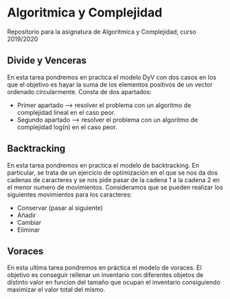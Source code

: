 # Algoritmica y Complejidad
Repositorio para la asignatura de Algoritmica y Complejidad, curso 2019/2020 

## Divide y Venceras
En esta tarea pondremos en practica el modelo DyV con dos casos en los que el objetivo es hayar la suma de los elementos 
positivos de un vector ordenado circularmente. Consta de dos apartados:

- Primer apartado --> resolver el problema con un algoritmo de complejidad lineal en el caso peor.
- Segundo apartado --> resolver el problema con un algoritmo de complejidad log(n) en el caso peor.

## Backtracking
En esta tarea pondremos en practica el modelo de backtracking. En particular, se trata de un ejercicio de optimización en el que se nos da dos cadenas de caracteres y se nos pide pasar de la cadena 1 a la cadena 2 en el menor numero de movimientos.
Consideramos que se pueden realizar los siguientes movimientos para los caracteres:

- Conservar (pasar al siguiente)
- Añadir 
- Cambiar 
- Eliminar

## Voraces 
En esta ultima tarea pondremos en práctica el modelo de voraces. El objetivo es conseguir rellenar un inventario con diferentes objetos de distinto valor en funcion del tamaño que ocupan el inventario consiguiendo maximizar el valor total del mismo.
